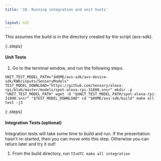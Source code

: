 ```yaml
---
title: '10. Running integration and unit tests'


layout: nil
---
```

This assumes the build is in the directory created by the script (avs-sdk).

{:.steps}

#### Unit Tests

1. Go to the terminal window, and run the following steps.

`
UNIT_TEST_MODEL_PATH="$HOME/avs-sdk/avs-device-sdk/KWD/inputs/SensoryModels"
TEST_MODEL_DOWNLOAD="https://github.com/Sensory/alexa-rpi/blob/master/models/spot-alexa-rpi-31000.snsr"
mkdir -p "UNIT_TEST_MODEL_PATH"
wget -O "$UNIT_TEST_MODEL_PATH/spot-alexa-rpi-31000.snsr" "$TEST_MODEL_DOWNLOAD"
cd "$HOME/avs-sdk/build"
make all test -j3
`

{:.steps}
#### Integration Tests (optional)

Integration tests will take some time to build and run. If the presentation hasn't re-started, then you can move onto this step. Otherwise you can return later and try it out!

1. From the build directory, run
`TZ=UTC make all integration`
